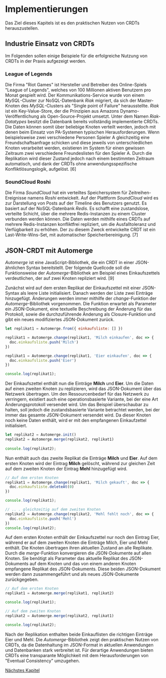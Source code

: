 # Implementierungen

Das Ziel dieses Kapitels ist es den praktischen Nutzen von CRDTs herauszustellen.

## Industrie Einsatz von CRDTs

Im Folgenden sollen einige Beispiele für die erfolgreiche Nutzung von CRDTs in der Praxis aufgezeigt werden.

### League of Legends

Die Firma "Riot Games" ist Hersteller und Betreiber des Online-Spiels "League of Legends", welches von 100 Millionen aktiven Benutzern pro Monat gespielt wird. Der Kommunikations-Service wurde von einem *MySQL*-Cluster zur NoSQL-Datenbank *Riak* migriert, da sich der Master-Knoten des *MySQL*-Clusters als "Single point of Failure" herausstellte. *Riak* ist ein Key-Value-Store, der die Prinzipien aus Amazons Dynamo-Veröffentlichung als Open-Source-Projekt umsetzt. Unter dem Namen *Riak-Datatypes* besitzt die Datenbank bereits vollständig implementierte CRDTs. Die Daten können somit über beliebige Knoten verteilt werden, jedoch mit denen beim Einsatz von PA-Systemen typischen Herausforderungen. Wenn beispielsweise zwei verschiedene Personen Spieler A gleichzeitig eine Freundschaftsanfrage schicken und diese jeweils von unterschiedlichen Knoten verarbeitet werden, existieren im System für einen gewissen Zeitraum zwei verschiedene Freundeslisten für den Spieler A. Durch die Replikation wird dieser Zustand jedoch nach einem bestimmten Zeitraum automatisch, und dank der CRDTs ohne anwendungsspezifische Konfliktlösungslogik, aufgelöst. [6]

### SoundCloud Roshi

Die Firma *SoundCloud* hat ein verteiltes Speichersystem für Zeitreihen-Ereignisse namens *Roshi* entwickelt. Auf der Plattform *SoundCloud* wird es zur Darstellung von Posts auf der Timeline des Benutzers genutzt. Es basiert auf der NoSQL-Datenbank *Redis*. Es schafft eine zustandslose, verteilte Schicht, über die mehrere Redis-Instanzen zu einem Cluster verbunden werden können. Die Daten werden mithilfe eines CRDTs auf mehrere Redis-Instanzen konfliktfrei repliziert, um die Ausfalltoleranz und Verfügbarkeit zu erhöhen. Der zu diesem Zweck entwickelte CRDT ist ein Last-Write-Wins-Set, mit automatischer Speicherbereinigung. [7]

## JSON-CRDT mit Automerge

*Automerge* ist eine JavaScript-Bibliothek, die ein CRDT in einer JSON-ähnlichen Syntax bereitstellt. Der folgende Quellcode soll die Funktionsweise der *Automerge*-Bibliothek am Beispiel eines Einkaufszettels verdeutlichen, der auf zwei Knoten repliziert wird. [9]

Zunächst wird auf dem ersten Replikat der Einkaufszettel mit einer JSON-Syntax als leere Liste initialisiert. Danach werden der Liste zwei Einträge hinzugefügt. Änderungen werden immer mithilfe der *change*-Funktion der *Automerge*-Bibliothek vorgenommen. Die Funktion erwartet als Parameter ein JSON-Dokument, eine textuelle Beschreibung der Änderung für das Protokoll, sowie die durchzuführende Änderung als Closure-Funktion und gibt ein neues modifiziertes JSON-Dokument zurück.

```js
let replikat1 = Automerge.from({ einkaufsliste: [] })

replikat1 = Automerge.change(replikat1, 'Milch einkaufen', doc => {
  doc.einkaufsliste.push('Milch')
})

replikat1 = Automerge.change(replikat1, 'Eier einkaufen', doc => {
  doc.einkaufsliste.push('Eier')
})

console.log(replikat1);
```

Der Einkaufszettel enthält nun die Einträge **Milch** und **Eier**. Um die Daten auf einen zweiten Knoten zu replizieren, wird das JSON-Dokument über das Netzwerk übertragen. Um den Ressourcenbedarf für das Netzwerk zu verringern, existiert auch eine operationsbasierte Variante, bei der eine Art Änderungsprotokoll versendet wird. Um das Beispiel überschaubar zu halten, soll jedoch die zustandsbasierte Variante betrachtet werden, bei der immer das gesamte JSON-Dokument versendet wird. Da dieser Knoten noch keine Daten enthält, wird er mit den empfangenen Einkaufzettel initialisiert.

```js
let replikat2 = Automerge.init()
replikat2 = Automerge.merge(replikat2, replikat1)
  
console.log(replikat2);
```

Nun enthält auch das zweite Replikat die Einträge **Milch** und **Eier**. Auf dem ersten Knoten wird der Eintrag **Milch** gelöscht, während zur gleichen Zeit auf dem zweiten Knoten der Eintrag **Mehl** hinzugefügt wird.

```js
// Auf dem ersten Knoten
replikat1 = Automerge.change(replikat1, 'Milch gekauft', doc => {
  doc.einkaufsliste.deleteAt(0)
})

console.log(replikat1);

// .. . gleichzeitig auf dem zweiten Knoten
replikat2 = Automerge.change(replikat2, 'Mehl fehlt noch', doc => {
  doc.einkaufsliste.push('Mehl')
})
console.log(replikat2);
```

Auf dem ersten Knoten enthält der Einkaufszettel nur noch den Eintrag Eier, während er auf dem zweiten Knoten die Einträge Milch, Eier und Mehl enthält. Die Knoten übertragen ihren aktuellen Zustand an alle Replikate. Durch die *merge*-Funktion konvergieren die JSON-Dokumente auf allen Knoten. Sie benötigt als Parameter das aktuelle Replikat des JSON-Dokuments auf dem Knoten und das von einem anderen Knoten empfangene Replikat des JSON-Dokuments. Diese beiden JSON-Dokument werden dann zusammengeführt und als neues JSON-Dokumente zurückgegeben.

```js
// Auf dem ersten Knoten
replikat1 = Automerge.merge(replikat1, replikat2)

console.log(replikat1);

// Auf dem zweiten Knoten
replikat2 = Automerge.merge(replikat2, replikat1)

console.log(replikat2);
```

Nach der Replikation enthalten beide Einkauflisten die richtigen Einträge Eier und Mehl. Die *Automerge*-Bibliothek zeigt den praktischen Nutzen von CRDTs, da die Datenhaltung im JSON-Format in aktuellen Anwendungen und Datenbanken stark verbreitet ist. Für derartige Anwendungen bieten CRDTs eine transparante Möglichkeit mit dem Herausforderungen von "Eventual Consistency" umzugehen.

[Nächstes Kapitel](06_Fazit.md)  
